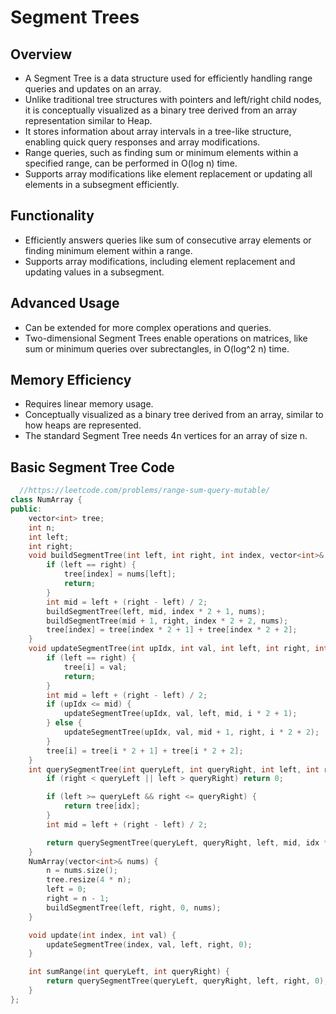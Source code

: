 # Segment Trees

## Overview
- A Segment Tree is a data structure used for efficiently handling range queries and updates on an array.
- Unlike traditional tree structures with pointers and left/right child nodes, it is conceptually visualized as a binary tree derived from an array representation similar to Heap.
- It stores information about array intervals in a tree-like structure, enabling quick query responses and array modifications.
- Range queries, such as finding sum or minimum elements within a specified range, can be performed in O(log n) time.
- Supports array modifications like element replacement or updating all elements in a subsegment efficiently.

## Functionality
- Efficiently answers queries like sum of consecutive array elements or finding minimum element within a range.
- Supports array modifications, including element replacement and updating values in a subsegment.

## Advanced Usage
- Can be extended for more complex operations and queries.
- Two-dimensional Segment Trees enable operations on matrices, like sum or minimum queries over subrectangles, in O(log^2 n) time.

## Memory Efficiency
- Requires linear memory usage.
- Conceptually visualized as a binary tree derived from an array, similar to how heaps are represented.
- The standard Segment Tree needs 4n vertices for an array of size n.

## Basic Segment Tree Code
```c++
  //https://leetcode.com/problems/range-sum-query-mutable/
class NumArray {
public:
    vector<int> tree;
    int n;
    int left;
    int right;
    void buildSegmentTree(int left, int right, int index, vector<int>& nums) {
        if (left == right) {
            tree[index] = nums[left];
            return;
        }
        int mid = left + (right - left) / 2;
        buildSegmentTree(left, mid, index * 2 + 1, nums);
        buildSegmentTree(mid + 1, right, index * 2 + 2, nums);
        tree[index] = tree[index * 2 + 1] + tree[index * 2 + 2];
    }
    void updateSegmentTree(int upIdx, int val, int left, int right, int i) {
        if (left == right) {
            tree[i] = val;
            return;
        }
        int mid = left + (right - left) / 2;
        if (upIdx <= mid) {
            updateSegmentTree(upIdx, val, left, mid, i * 2 + 1);
        } else {
            updateSegmentTree(upIdx, val, mid + 1, right, i * 2 + 2);
        }
        tree[i] = tree[i * 2 + 1] + tree[i * 2 + 2];
    }
    int querySegmentTree(int queryLeft, int queryRight, int left, int right, int idx) {
        if (right < queryLeft || left > queryRight) return 0;

        if (left >= queryLeft && right <= queryRight) {
            return tree[idx];
        }
        int mid = left + (right - left) / 2;

        return querySegmentTree(queryLeft, queryRight, left, mid, idx * 2 + 1) + querySegmentTree(queryLeft, queryRight, mid + 1, right, idx * 2 + 2);
    }
    NumArray(vector<int>& nums) {
        n = nums.size();
        tree.resize(4 * n); 
        left = 0;
        right = n - 1;
        buildSegmentTree(left, right, 0, nums);
    }

    void update(int index, int val) {
        updateSegmentTree(index, val, left, right, 0);
    }

    int sumRange(int queryLeft, int queryRight) {
        return querySegmentTree(queryLeft, queryRight, left, right, 0);
    }
};
```
